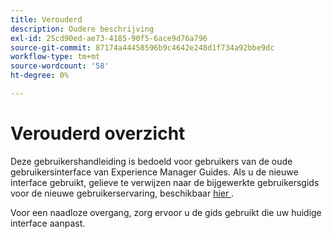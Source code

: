 ```yaml
---
title: Verouderd
description: Oudere beschrijving
exl-id: 25cd90ed-ae73-4185-90f5-6ace9d76a796
source-git-commit: 87174a44458596b9c4642e248d1f734a92bbe9dc
workflow-type: tm+mt
source-wordcount: '58'
ht-degree: 0%

---
```



# Verouderd overzicht

Deze gebruikershandleiding is bedoeld voor gebruikers van de oude gebruikersinterface van Experience Manager Guides. Als u de nieuwe interface gebruikt, gelieve te verwijzen naar de bijgewerkte gebruikersgids voor de nieuwe gebruikerservaring, beschikbaar [ hier ](https://experienceleague.adobe.com/en/docs/experience-manager-guides/using/user-guide/about-aem-guide/intro).

Voor een naadloze overgang, zorg ervoor u de gids gebruikt die uw huidige interface aanpast.
